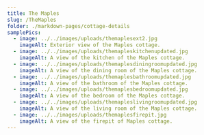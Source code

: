 ```yaml
---
title: The Maples
slug: /TheMaples
folder: ./markdown-pages/cottage-details
samplePics:
  - image: ../../images/uploads/themaplesext2.jpg
    imageAlt: Exterior view of the Maples cottage.
  - image: ../../images/uploads/themapleskitchenupdated.jpg
    imageAlt: A view of the kitchen of the Maples cottage.
  - image: ../../images/uploads/themaplesdiningroomupdated.jpg
    imageAlt: A view of the dining room of the Maples cottage.
  - image: ../../images/uploads/themaplesbathroomupdated.jpg
    imageAlt: A view of the bathroom of the Maples cottage.
  - image: ../../images/uploads/themaplesbedroomupdated.jpg
    imageAlt: A view of the bedroom of the Maples cottage.
  - image: ../../images/uploads/themapleslivingroomupdated.jpg
    imageAlt: A view of the living room of the Maples cottage.
  - image: ../../images/uploads/themaplesfirepit.jpg
    imageAlt: A view of the firepit of Maples cottage.
---
```

